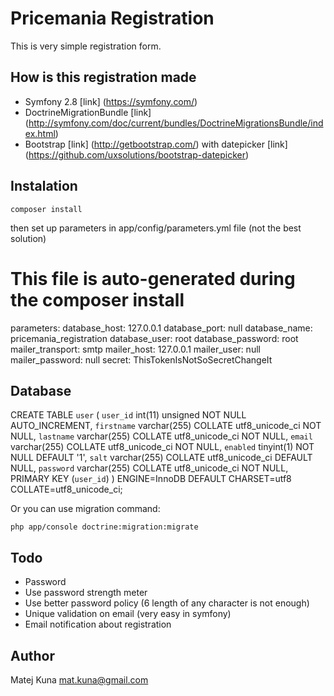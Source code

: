 # Pricemania Registration

This is very simple registration form.

## How is this registration made

* Symfony 2.8 [link] (https://symfony.com/)
* DoctrineMigrationBundle [link] (http://symfony.com/doc/current/bundles/DoctrineMigrationsBundle/index.html)
* Bootstrap [link] (http://getbootstrap.com/) with datepicker [link] (https://github.com/uxsolutions/bootstrap-datepicker)

## Instalation

```
composer install
```

then set up parameters in app/config/parameters.yml file (not the best solution)

# This file is auto-generated during the composer install
parameters:
    database_host: 127.0.0.1
    database_port: null
    database_name: pricemania_registration
    database_user: root
    database_password: root
    mailer_transport: smtp
    mailer_host: 127.0.0.1
    mailer_user: null
    mailer_password: null
    secret: ThisTokenIsNotSoSecretChangeIt


## Database

CREATE TABLE `user` (
  `user_id` int(11) unsigned NOT NULL AUTO_INCREMENT,
  `firstname` varchar(255) COLLATE utf8_unicode_ci NOT NULL,
  `lastname` varchar(255) COLLATE utf8_unicode_ci NOT NULL,
  `email` varchar(255) COLLATE utf8_unicode_ci NOT NULL,
  `enabled` tinyint(1) NOT NULL DEFAULT '1',
  `salt` varchar(255) COLLATE utf8_unicode_ci DEFAULT NULL,
  `password` varchar(255) COLLATE utf8_unicode_ci NOT NULL,
  PRIMARY KEY (`user_id`)
) ENGINE=InnoDB DEFAULT CHARSET=utf8 COLLATE=utf8_unicode_ci;

Or you can use migration command:

```
php app/console doctrine:migration:migrate
```


## Todo
- Password
 - Use password strength meter
 - Use better password policy (6 length of any character is not enough)
- Unique validation on email (very easy in symfony)
- Email notification about registration

## Author
Matej Kuna mat.kuna@gmail.com